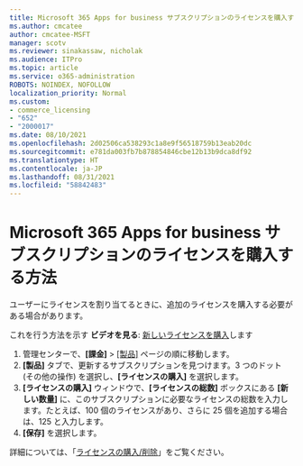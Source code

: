 ```yaml
---
title: Microsoft 365 Apps for business サブスクリプションのライセンスを購入する方法
ms.author: cmcatee
author: cmcatee-MSFT
manager: scotv
ms.reviewer: sinakassaw, nicholak
ms.audience: ITPro
ms.topic: article
ms.service: o365-administration
ROBOTS: NOINDEX, NOFOLLOW
localization_priority: Normal
ms.custom:
- commerce_licensing
- "652"
- "2000017"
ms.date: 08/10/2021
ms.openlocfilehash: 2d02506ca538293c1a8e9f56518759b13eab20dc
ms.sourcegitcommit: e781da003fb7b878854846cbe12b13b9dca8df92
ms.translationtype: HT
ms.contentlocale: ja-JP
ms.lasthandoff: 08/31/2021
ms.locfileid: "58842483"
---
```

# <a name="how-to-buy-licenses-for-your-microsoft-365-apps-for-business-subscription"></a>Microsoft 365 Apps for business サブスクリプションのライセンスを購入する方法

ユーザーにライセンスを割り当てるときに、追加のライセンスを購入する必要がある場合があります。

これを行う方法を示す **ビデオを見る**: [新しいライセンスを購入](https://go.microsoft.com/fwlink/p/?linkid=2154857)します
  
1. 管理センターで、**[課金]** > [[製品]](https://go.microsoft.com/fwlink/p/?linkid=842054) ページの順に移動します。
2. **[製品]** タブで、更新するサブスクリプションを見つけます。3 つのドット (その他の操作) を選択し、**[ライセンスの購入]** を選択します。
3. **[ライセンスの購入]** ウィンドウで、**[ライセンスの総数]** ボックスにある **[新しい数量]** に、このサブスクリプションに必要なライセンスの総数を入力します。たとえば、100 個のライセンスがあり、さらに 25 個を追加する場合は、125 と入力します。
4. **[保存]** を選択します。

詳細については、「[ライセンスの購入/削除](https://docs.microsoft.com/microsoft-365/commerce/licenses/buy-licenses)」をご覧ください。